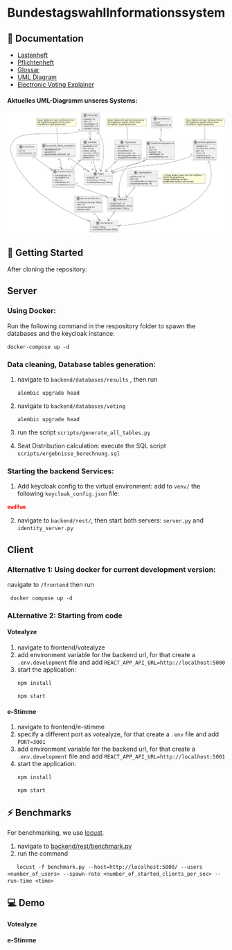 # BundestagswahlInformationssystem

## 📝 Documentation

- [Lastenheft](./documentation/Lastenheft.md)
- [Pflichtenheft](./documentation/Pflichtenheft.md)
- [Glossar](./documentation/Glossar.md)
- [UML Diagram](./resources/wahlen.png)
- [Electronic Voting Explainer](./documentation/e-Stimme.md)

#### Aktuelles UML-Diagramm unseres Systems:

![UML Diagramm](./resources/wahlen.png)

## 🔧 Getting Started

After cloning the repository:

## Server

### Using Docker:

Run the following command in the respository folder to spawn the databases and the keycloak instance:

```shell
docker-compose up -d
```

### Data cleaning, Database tables generation:

1. navigate to `backend/databases/results` , then run

   ```shell
   alembic upgrade head
   ```

2. navigate to `backend/databases/voting`

   ```shell
   alembic upgrade head
   ```

3. run the script `scripts/generate_all_tables.py`
4. Seat Distribution calculation: execute the SQL script `scripts/ergebnisse_berechnung.sql`

### Starting the backend Services:

1. Add keycloak config to the virtual environment:
   add to `venv/` the following `keycloak_config.json` file:

```json
ewdfwe
```

2. navigate to `backend/rest/`, then start both servers: `server.py` and `identity_server.py`

## Client

### Alternative 1: Using docker for current development version:

navigate to `/frontend` then run

```shell
 docker compose up -d
```

### ALternative 2: Starting from code

#### Votealyze

1. navigate to frontend/votealyze
2. add environment variable for the backend url, for that create a `.env.development` file and add `REACT_APP_API_URL=http://localhost:5000`
3. start the application:
   ```shell
   npm install
   ```
   ```shell
   npm start
   ```

#### e-Stimme

1. navigate to frontend/e-stimme
2. specify a different port as votealyze, for that create a `.env` file and add `PORT=3001`
3. add environment variable for the backend url, for that create a `.env.development` file and add `REACT_APP_API_URL=http://localhost:5001`
4. start the application:
   ```shell
   npm install
   ```
   ```shell
   npm start
   ```

## ⚡ Benchmarks

For benchmarking, we use [locust](https://locust.io/).

1. navigate to [backend/rest/benchmark.py](backend/rest/benchmark.py)
2. run the command

```shell
   locust -f benchmark.py --host=http://localhost:5000/ --users <number_of_users> --spawn-rate <number_of_started_clients_per_sec> --run-time <time>
```

## 💻 Demo

#### Votealyze

#### e-Stimme
